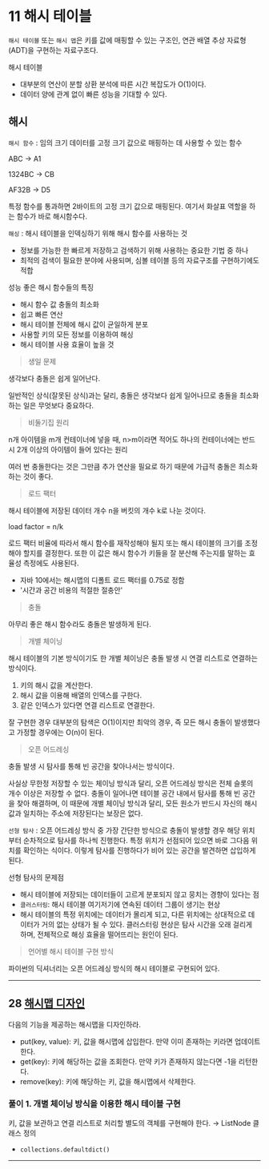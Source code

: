 # 11 해시 테이블
`해시 테이블` 또는 `해시 맵`은 키를 값에 매핑할 수 있는 구조인, 연관 배열 추상 자료형(ADT)을 구현하는 자료구조다.

해시 테이블

- 대부분의 연산이 분할 상환 분석에 따른 시간 복잡도가 O(1)이다.
- 데이터 양에 관계 없이 빠른 성능을 기대할 수 있다.

## 해시

`해시 함수` : 임의 크기 데이터를 고정 크기 값으로 매핑하는 데 사용할 수 있는 함수

ABC → A1

1324BC → CB

AF32B → D5

특정 함수를 통과하면 2바이트의 고정 크기 값으로 매핑된다. 여기서 화살표 역할을 하는 함수가 바로 해시함수다.

`해싱` : 해시 테이블을 인덱싱하기 위해 해시 함수를 사용하는 것

- 정보를 가능한 한 빠르게 저장하고 검색하기 위해 사용하는 중요한 기법 중 하나
- 최적의 검색이 필요한 분야에 사용되며, 심볼 테이블 등의 자료구조를 구현하기에도 적합

성능 좋은 해시 함수들의 특징

- 해시 함수 값 충돌의 최소화
- 쉽고 빠른 연산
- 해시 테이블 전체에 해시 값이 균일하게 분포
- 사용할 키의 모든 정보를 이용하여 해싱
- 해시 테이블 사용 효율이 높을 것

> 생일 문제
> 

생각보다 충돌은 쉽게 일어난다.

일반적인 상식(잘못된 상식)과는 달리, 충돌은 생각보다 쉽게 일어나므로 충돌을 최소화하는 일은 무엇보다 중요하다.

> 비둘기집 원리
> 

n개 아이템을 m개 컨테이너에 넣을 때, n>m이라면 적어도 하나의 컨테이너에는 반드시 2개 이상의 아이템이 들어 있다는 원리

여러 번 충돌한다는 것은 그만큼 추가 연산을 필요로 하기 때문에 가급적 충돌은 최소화하는 것이 좋다.

> 로드 팩터
> 

해시 테이블에 저장된 데이터 개수 n을 버킷의 개수 k로 나눈 것이다.

load factor = n/k

로드 팩터 비율에 따라서 해시 함수를 재작성해야 될지 또는 해시 테이블의 크기를 조정해야 할지를 결정한다. 또한 이 값은 해시 함수가 키들을 잘 분산해 주는지를 말하는 효율성 측정에도 사용된다.

- 자바 10에서는 해시맵의 디폴트 로드 팩터를 0.75로 정함
- '시간과 공간 비용의 적절한 절충안'

> 충돌
> 

아무리 좋은 해시 함수라도 충돌은 발생하게 된다.

> 개별 체이닝
> 

해시 테이블의 기본 방식이기도 한 개별 체이닝은 충돌 발생 시 연결 리스트로 연결하는 방식이다.

1. 키의 해시 값을 계산한다.
2. 해시 값을 이용해 배열의 인덱스를 구한다.
3. 같은 인덱스가 있다면 연결 리스트로 연결한다.

잘 구현한 경우 대부분의 탐색은 O(1)이지만 최악의 경우, 즉 모든 해시 충돌이 발생했다고 가정할 경우에는 O(n)이 된다.

> 오픈 어드레싱
> 

충돌 발생 시 탐사를 통해 빈 공간을 찾아나서는 방식이다.

사실상 무한정 저장할 수 있는 체이닝 방식과 달리, 오픈 어드레싱 방식은 전체 슬롯의 개수 이상은 저장할 수 없다. 충돌이 일어나면 테이블 공간 내에서 탐사를 통해 빈 공간을 찾아 해결하며, 이 때문에 개별 체이닝 방식과 달리, 모든 원소가 반드시 자신의 해시값과 일치하는 주소에 저장된다는 보장은 없다.

`선형 탐사` : 오픈 어드레싱 방식 중 가장 간단한 방식으로 충돌이 발생할 경우 해당 위치부터 순차적으로 탐사를 하나씩 진행한다. 특정 위치가 선점되어 있으면 바로 그다음 위치를 확인하는 식이다. 이렇게 탐사를 진행하다가 비어 있는 공간을 발견하면 삽입하게 된다.

선형 탐사의 문제점

- 해시 테이블에 저장되는 데이터들이 고르게 분포되지 않고 뭉치는 경향이 있다는 점
- `클러스터링`: 해시 테이블 여기저기에 연속된 데이터 그룹이 생기는 현상
- 해시 테이블의 특정 위치에는 데이터가 몰리게 되고, 다른 위치에는 상대적으로 데이터가 거의 없는 상태가 될 수 있다. 클러스터링 현상은 탐사 시간을 오래 걸리게 하며, 전체적으로 해싱 효율을 떨어뜨리는 원인이 된다.

> 언어별 해시 테이블 구현 방식
> 

파이썬의 딕셔너리는 오픈 어드레싱 방식의 해시 테이블로 구현되어 있다.

---

## 28 [해시맵 디자인](https://leetcode.com/problems/design-hashmap/)

다음의 기능을 제공하는 해시맵을 디자인하라.

- put(key, value): 키, 값을 해시맵에 삽입한다. 만약 이미 존재하는 키라면 업데이트한다.
- get(key): 키에 해당하는 값을 조회한다. 만약 키가 존재하지 않는다면 -1을 리턴한다.
- remove(key): 키에 해당하는 키, 값을 해시맵에서 삭제한다.

### 풀이 1. 개별 체이닝 방식을 이용한 해시 테이블 구현

키, 값을 보관하고 연결 리스트로 처리할 별도의 객체를 구현해야 한다. → ListNode 클래스 정의

- `collections.defaultdict()`

---